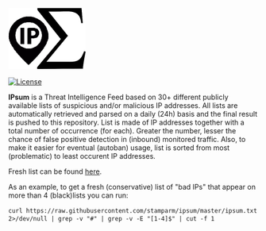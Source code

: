 ![Logo](logo.png)

[![License](https://img.shields.io/badge/license-Public_domain-red.svg)](https://wiki.creativecommons.org/wiki/Public_domain)

**IPsum** is a Threat Intelligence Feed based on 30+ different publicly available lists of suspicious and/or malicious IP addresses. All lists are automatically retrieved and parsed on a daily (24h) basis and the final result is pushed to this repository. List is made of IP addresses together with a total number of occurrence (for each). Greater the number, lesser the chance of false positive detection in (inbound) monitored traffic. Also, to make it easier for eventual (autoban) usage, list is sorted from most (problematic) to least occurent IP addresses.

Fresh list can be found [here](https://raw.githubusercontent.com/stamparm/ipsum/master/ipsum.txt).

As an example, to get a fresh (conservative) list of "bad IPs" that appear on more than 4 (black)lists you can run:

```
curl https://raw.githubusercontent.com/stamparm/ipsum/master/ipsum.txt 2>/dev/null | grep -v "#" | grep -v -E "[1-4]$" | cut -f 1
```
